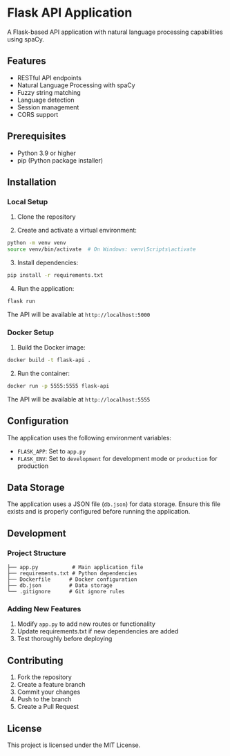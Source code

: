 # Flask API Application

A Flask-based API application with natural language processing capabilities using spaCy.

## Features

- RESTful API endpoints
- Natural Language Processing with spaCy
- Fuzzy string matching
- Language detection
- Session management
- CORS support

## Prerequisites

- Python 3.9 or higher
- pip (Python package installer)

## Installation

### Local Setup

1. Clone the repository

2. Create and activate a virtual environment:
```bash
python -m venv venv
source venv/bin/activate  # On Windows: venv\Scripts\activate
```

3. Install dependencies:
```bash
pip install -r requirements.txt
```

4. Run the application:
```bash
flask run
```

The API will be available at `http://localhost:5000`

### Docker Setup

1. Build the Docker image:
```bash
docker build -t flask-api .
```

2. Run the container:
```bash
docker run -p 5555:5555 flask-api
```

The API will be available at `http://localhost:5555`

## Configuration

The application uses the following environment variables:
- `FLASK_APP`: Set to `app.py`
- `FLASK_ENV`: Set to `development` for development mode or `production` for production

## Data Storage

The application uses a JSON file (`db.json`) for data storage. Ensure this file exists and is properly configured before running the application.

## Development

### Project Structure
```
├── app.py           # Main application file
├── requirements.txt # Python dependencies
├── Dockerfile      # Docker configuration
├── db.json         # Data storage
└── .gitignore      # Git ignore rules
```

### Adding New Features

1. Modify `app.py` to add new routes or functionality
2. Update requirements.txt if new dependencies are added
3. Test thoroughly before deploying

## Contributing

1. Fork the repository
2. Create a feature branch
3. Commit your changes
4. Push to the branch
5. Create a Pull Request

## License

This project is licensed under the MIT License.